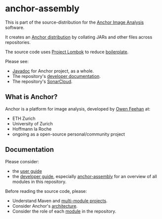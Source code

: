 # anchor-assembly

This is part of the source-distribution for the [Anchor Image Analysis](http://www.anchoranalysis.org) software.

It creates an [Anchor distribution](https://www.anchoranalysis.org/developer_guide_anchor_distribution.html) by collating JARs and other files across repositories.

The source code uses [Project Lombok](https://projectlombok.org/) to reduce [boilerplate](https://en.wikipedia.org/wiki/Boilerplate_code).

Please see:

* [Javadoc](https://www.anchoranalysis.org/javadoc/) for Anchor project, as a whole.
* The repository's [developer documentation](https://www.anchoranalysis.org/developer_guide_repositories_anchor_assembly.html).
* The repository's [SonarCloud](https://sonarcloud.io/summary/overall?id=anchoranalysis_anchor-assembly).

## What is Anchor?

Anchor is a platform for image analysis, developed by [Owen Feehan](http://www.owenfeehan.com) at:

* ETH Zurich
* University of Zurich
* Hoffmann la Roche
* ongoing as a open-source personal/community project

## Documentation

Please consider:

* the [user guide](https://www.anchoranalysis.org/user_guide.html)
* the [developer guide](https://www.anchoranalysis.org/developer_guide.html), especially [anchor-assembly](https://www.anchoranalysis.org/developer_guide_repositories_anchor_assembly.html) for an overview of all modules in this repository.

Before reading the source code, please:

* Understand Maven and [multi-module projects](https://www.anchoranalysis.org/developer_guide_environment_maven.html).
* Consider Anchor's [architecture](https://www.anchoranalysis.org/developer_guide_architecture_overview.html).
* Consider the role of each [module](https://www.anchoranalysis.org/developer_guide_repositories_anchor.html) in the repository.
